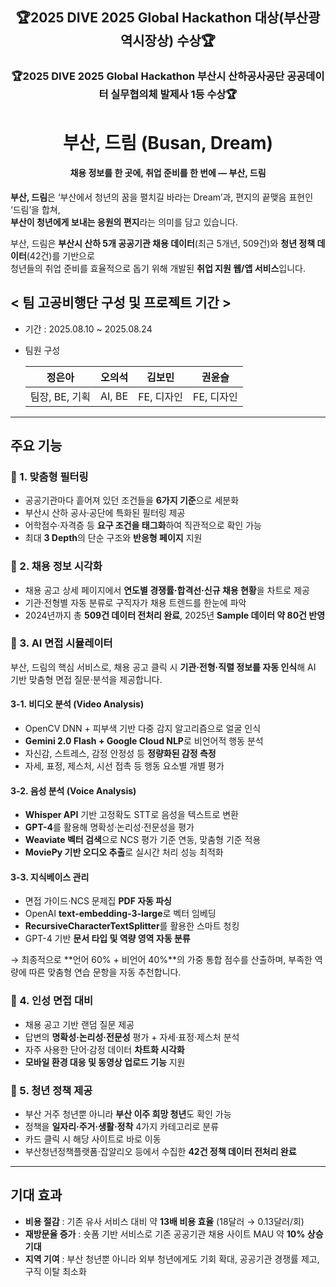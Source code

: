 <h2 align="center">🏆2025 DIVE 2025 Global Hackathon 대상(부산광역시장상) 수상🏆</h2>
<h3 align="center">🏆2025 DIVE 2025 Global Hackathon 부산시 산하공사공단 공공데이터 실무협의체 발제사 1등 수상🏆</h3>

<h1 align="center">부산, 드림 (Busan, Dream)</h1>
<h4 align="center">채용 정보를 한 곳에, 취업 준비를 한 번에 — 부산, 드림</h4>

**부산, 드림**은 ‘부산에서 청년의 꿈을 펼치길 바라는 Dream’과, 편지의 끝맺음 표현인 ‘드림’을 합쳐, <br>
**부산이 청년에게 보내는 응원의 편지**라는 의미를 담고 있습니다.

부산, 드림은 **부산시 산하 5개 공공기관 채용 데이터**(최근 5개년, 509건)와 **청년 정책 데이터**(42건)를 기반으로 <br>
청년들의 취업 준비를 효율적으로 돕기 위해 개발된 **취업 지원 웹/앱 서비스**입니다.

## < 팀 고공비행단 구성 및 프로젝트 기간 >

- 기간 : 2025.08.10 ~ 2025.08.24
- 팀원 구성

  |     정은아     | 오의석 |   김보민   |   권윤슬   |
  | :------------: | :----: | :--------: | :--------: |
  | 팀장, BE, 기획 | AI, BE | FE, 디자인 | FE, 디자인 |

---

## 주요 기능

### 🌠 1. 맞춤형 필터링

- 공공기관마다 흩어져 있던 조건들을 **6가지 기준**으로 세분화
- 부산시 산하 공사·공단에 특화된 필터링 제공
- 어학점수·자격증 등 **요구 조건을 태그화**하여 직관적으로 확인 가능
- 최대 **3 Depth**의 단순 구조와 **반응형 페이지** 지원

### 🌠 2. 채용 정보 시각화

- 채용 공고 상세 페이지에서 **연도별 경쟁률·합격선·신규 채용 현황**을 차트로 제공
- 기관·전형별 자동 분류로 구직자가 채용 트렌드를 한눈에 파악
- 2024년까지 총 **509건 데이터 전처리 완료**, 2025년 **Sample 데이터 약 80건 반영**

### 🌠 3. AI 면접 시뮬레이터

부산, 드림의 핵심 서비스로, 채용 공고 클릭 시 **기관·전형·직렬 정보를 자동 인식**해 AI 기반 맞춤형 면접 질문·분석을 제공합니다.

#### 3-1. 비디오 분석 (Video Analysis)

- OpenCV DNN + 피부색 기반 다중 감지 알고리즘으로 얼굴 인식
- **Gemini 2.0 Flash + Google Cloud NLP**로 비언어적 행동 분석
- 자신감, 스트레스, 감정 안정성 등 **정량화된 감정 측정**
- 자세, 표정, 제스처, 시선 접촉 등 행동 요소별 개별 평가

#### 3-2. 음성 분석 (Voice Analysis)

- **Whisper API** 기반 고정확도 STT로 음성을 텍스트로 변환
- **GPT-4**를 활용해 명확성·논리성·전문성을 평가
- **Weaviate 벡터 검색**으로 NCS 평가 기준 연동, 맞춤형 기준 적용
- **MoviePy 기반 오디오 추출**로 실시간 처리 성능 최적화

#### 3-3. 지식베이스 관리

- 면접 가이드·NCS 문제집 **PDF 자동 파싱**
- OpenAI **text-embedding-3-large**로 벡터 임베딩
- **RecursiveCharacterTextSplitter**를 활용한 스마트 청킹
- GPT-4 기반 **문서 타입 및 역량 영역 자동 분류**

→ 최종적으로 **언어 60% + 비언어 40%**의 가중 통합 점수를 산출하며, 부족한 역량에 따른 맞춤형 연습 문항을 자동 추천합니다.

### 🌠 4. 인성 면접 대비

- 채용 공고 기반 랜덤 질문 제공
- 답변의 **명확성·논리성·전문성** 평가 + 자세·표정·제스처 분석
- 자주 사용한 단어·감정 데이터 **차트화 시각화**
- **모바일 환경 대응 및 동영상 업로드 기능** 지원

### 🌠 5. 청년 정책 제공

- 부산 거주 청년뿐 아니라 **부산 이주 희망 청년**도 확인 가능
- 정책을 **일자리·주거·생활·정착** 4가지 카테고리로 분류
- 카드 클릭 시 해당 사이트로 바로 이동
- 부산청년정책플랫폼·잡알리오 등에서 수집한 **42건 정책 데이터 전처리 완료**

---

## 기대 효과

- **비용 절감** : 기존 유사 서비스 대비 약 **13배 비용 효율** (18달러 → 0.13달러/회)
- **재방문율 증가** : 숏폼 기반 서비스로 기존 공공기관 채용 사이트 MAU 약 **10% 상승 기대**
- **지역 기여** : 부산 청년뿐 아니라 외부 청년에게도 기회 확대, 공공기관 경쟁률 제고, 구직 이탈 최소화

